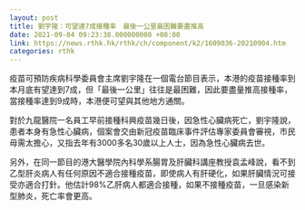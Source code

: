 ```yaml
---
layout: post
title: 劉宇隆：可望達7成接種率　最後一公里最困難要盡推高
date: 2021-09-04 09:23:38.000000000 +08:00
link: https://news.rthk.hk/rthk/ch/component/k2/1609036-20210904.htm
categories: rthk
---
```


疫苗可預防疾病科學委員會主席劉宇隆在一個電台節目表示，本港的疫苗接種率到本月底有望達到7成，但「最後一公里」往往是最困難，因此要盡量推高接種率，當接種率達到9成時，本港便可望與其他地方通關。

對於九龍醫院一名員工早前接種科興疫苗幾日後，因急性心臟病死亡，劉宇隆說，患者本身有急性心臟病，個案會交由新冠疫苗臨床事件評估專家委員會審視，市民毋需太擔心，又指去年有3000多名30歲以上人士，因為急性心臟病去世。

另外，在同一節目的港大醫學院內科學系腸胃及肝臟科講座教授袁孟峰說，看不到乙型肝炎病人有任何原因不適合接種疫苗，即使病人有肝硬化，如果肝臟情況可接受亦適合打針。他估計98%乙肝病人都適合接種，如果不接種疫苗，一旦感染新型肺炎，死亡率會更高。
